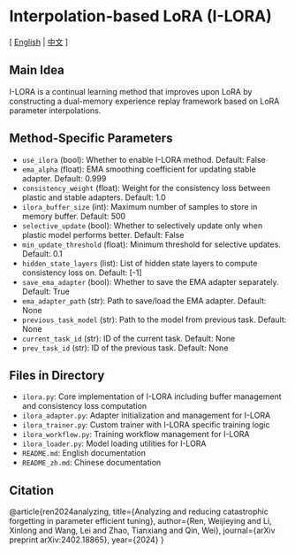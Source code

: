 # Interpolation-based LoRA  (I-LORA)

[ [English](README.md) | [中文](README_zh.md) ]

## Main Idea
I-LORA is a continual learning method that improves upon LoRA by constructing a dual-memory experience replay
framework based on LoRA parameter interpolations. 

## Method-Specific Parameters
- `use_ilora` (bool): Whether to enable I-LORA method. Default: False
- `ema_alpha` (float): EMA smoothing coefficient for updating stable adapter. Default: 0.999
- `consistency_weight` (float): Weight for the consistency loss between plastic and stable adapters. Default: 1.0
- `ilora_buffer_size` (int): Maximum number of samples to store in memory buffer. Default: 500
- `selective_update` (bool): Whether to selectively update only when plastic model performs better. Default: False
- `min_update_threshold` (float): Minimum threshold for selective updates. Default: 0.1
- `hidden_state_layers` (list): List of hidden state layers to compute consistency loss on. Default: [-1]
- `save_ema_adapter` (bool): Whether to save the EMA adapter separately. Default: True
- `ema_adapter_path` (str): Path to save/load the EMA adapter. Default: None
- `previous_task_model` (str): Path to the model from previous task. Default: None
- `current_task_id` (str): ID of the current task. Default: None
- `prev_task_id` (str): ID of the previous task. Default: None

## Files in Directory
- `ilora.py`: Core implementation of I-LORA including buffer management and consistency loss computation
- `ilora_adapter.py`: Adapter initialization and management for I-LORA
- `ilora_trainer.py`: Custom trainer with I-LORA specific training logic
- `ilora_workflow.py`: Training workflow management for I-LORA
- `ilora_loader.py`: Model loading utilities for I-LORA
- `README.md`: English documentation
- `README_zh.md`: Chinese documentation

## Citation
@article{ren2024analyzing,
  title={Analyzing and reducing catastrophic forgetting in parameter efficient tuning},
  author={Ren, Weijieying and Li, Xinlong and Wang, Lei and Zhao, Tianxiang and Qin, Wei},
  journal={arXiv preprint arXiv:2402.18865},
  year={2024}
}

